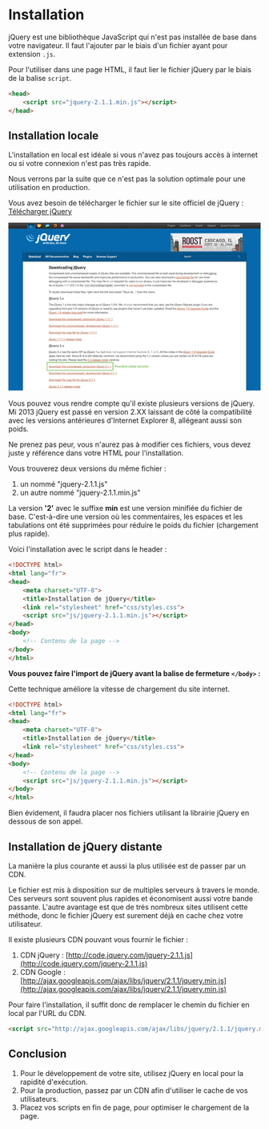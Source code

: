 # Installation

jQuery est une bibliothèque JavaScript qui n'est pas installée de base dans votre navigateur. Il faut l'ajouter par le biais d'un fichier ayant pour extension `.js`.

Pour l'utiliser dans une page HTML, il faut lier le fichier jQuery par le biais de la balise `script`.

```html
<head>
    <script src="jquery-2.1.1.min.js"></script>
</head>
```

## Installation locale

L'installation en local est idéale si vous n'avez pas toujours accès à internet ou si votre connexion n'est pas très rapide.

Nous verrons par la suite que ce n'est pas la solution optimale pour une utilisation en production.

Vous avez besoin de télécharger le fichier sur le site officiel de jQuery : [Télécharger jQuery](http://jquery.com/download/)

![](../img/jquery-download.jpg)

Vous pouvez vous rendre compte qu'il existe plusieurs versions de jQuery. Mi 2013 jQuery est passé en version 2.XX laissant de côté la compatibilité avec les versions antérieures d'Internet Explorer 8, allégeant aussi son poids.

Ne prenez pas peur, vous n'aurez pas à modifier ces fichiers, vous devez juste y référence dans votre HTML pour l'installation.

Vous trouverez deux versions du même fichier :

1. un nommé "jquery-2.1.1.js"
2. un autre nommé "jquery-2.1.1.min.js"


La version **'2'** avec le suffixe **min** est une version minifiée du fichier de base. C'est-à-dire une version où les commentaires, les espaces et les tabulations ont été supprimées pour réduire le poids du fichier (chargement plus rapide).

Voici l'installation avec le script dans le header :
```html
<!DOCTYPE html>
<html lang="fr">
<head>
	<meta charset="UTF-8">
	<title>Installation de jQuery</title>
	<link rel="stylesheet" href="css/styles.css">
	<script src="js/jquery-2.1.1.min.js"></script>
</head>
<body>
	<!-- Contenu de la page -->
</body>
</html>
```

**Vous pouvez faire l'import de jQuery avant la balise de fermeture `</body>` :**

Cette technique améliore la vitesse de chargement du site internet.

```html
<!DOCTYPE html>
<html lang="fr">
<head>
    <meta charset="UTF-8">
    <title>Installation de jQuery</title>
    <link rel="stylesheet" href="css/styles.css">
</head>
<body>
    <!-- Contenu de la page -->
    <script src="js/jquery-2.1.1.min.js"></script>
</body>
</html>
````

Bien évidement, il faudra placer nos fichiers utilisant la librairie jQuery en dessous de son appel.

## Installation de jQuery distante

La manière la plus courante et aussi la plus utilisée est de passer par un CDN.

Le fichier est mis à disposition sur de multiples serveurs à travers le monde. Ces serveurs sont souvent plus rapides et économisent aussi votre bande passante. L'autre avantage est que de très nombreux sites utilisent cette méthode, donc le fichier jQuery est surement déjà en cache chez votre utilisateur.

Il existe plusieurs CDN pouvant vous fournir le fichier :

1. CDN jQuery : [http://code.jquery.com/jquery-2.1.1.js](http://code.jquery.com/jquery-2.1.1.js)
2. CDN Google : [http://ajax.googleapis.com/ajax/libs/jquery/2.1.1/jquery.min.js](http://ajax.googleapis.com/ajax/libs/jquery/2.1.1/jquery.min.js)

Pour faire l'installation, il suffit donc de remplacer le chemin du fichier en local par l'URL du CDN.

```html
<script src="http://ajax.googleapis.com/ajax/libs/jquery/2.1.1/jquery.min.js"></script>
```

## Conclusion

1. Pour le développement de votre site, utilisez jQuery en local pour la rapidité d'exécution.
2. Pour la production, passez par un CDN afin d'utiliser le cache de vos utilisateurs.
3. Placez vos scripts en fin de page, pour optimiser le chargement de la page.

